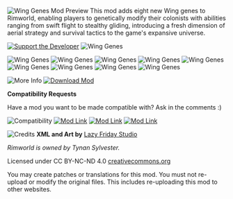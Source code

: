 ![Wing Genes Mod Preview](https://i.imgur.com/PYPncT6.png)
This mod adds eight new Wing genes to Rimworld, enabling players to genetically modify their colonists with abilities ranging from swift flight to stealthy gliding, introducing a fresh dimension of aerial strategy and survival tactics to the game's expansive universe.

[![Support the Developer](https://i.imgur.com/6UlYsZA.png)](https://www.buymeacoffee.com/LFStudio)
![Wing Genes](https://i.imgur.com/IwC9ybE.png)

![Wing Genes](https://i.imgur.com/v3xRu2O.png)
![Wing Genes](https://i.imgur.com/NQ02v2G.png)
![Wing Genes](https://i.imgur.com/VVK5CSP.png)
![Wing Genes](https://i.imgur.com/Ft5q6ns.png)
![Wing Genes](https://i.imgur.com/HwMVlBk.png)
![Wing Genes](https://i.imgur.com/mKS4EBW.png)
![Wing Genes](https://i.imgur.com/S5ZKpd2.png)
![Wing Genes](https://i.imgur.com/mL3ujlX.png)
![Wing Genes](https://i.imgur.com/jjU5YP8.png)

![More Info](https://i.imgur.com/16DBOPd.png)
[![Download Mod](https://i.imgur.com/gEbl0ES.png)](https://steamcommunity.com/sharedfiles/filedetails/?id=2912569371)

**Compatibility Requests**

Have a mod you want to be made compatible with? Ask in the comments :)

![Compatibility](https://i.imgur.com/j2Qa3am.png)
[![Mod Link](https://i.imgur.com/7UVyj7k.png)](https://steamcommunity.com/sharedfiles/filedetails/?id=2912569371)
[![Mod Link](https://i.imgur.com/RnUjw7H.png)](https://steamcommunity.com/sharedfiles/filedetails/?id=2909372626)
[![Mod Link](https://i.imgur.com/jw2U709.png)](https://steamcommunity.com/sharedfiles/filedetails/?id=2922457045)

![Credits](https://i.imgur.com/Wtg1ZwF.png)
**XML and Art by** [Lazy Friday Studio](https://www.lazyfridaystudio.com)

*Rimworld is owned by Tynan Sylvester.*

Licensed under CC BY-NC-ND 4.0 [creativecommons.org](https://creativecommons.org)

You may create patches or translations for this mod. You must not re-upload or modify the original files. This includes re-uploading this mod to other websites.
